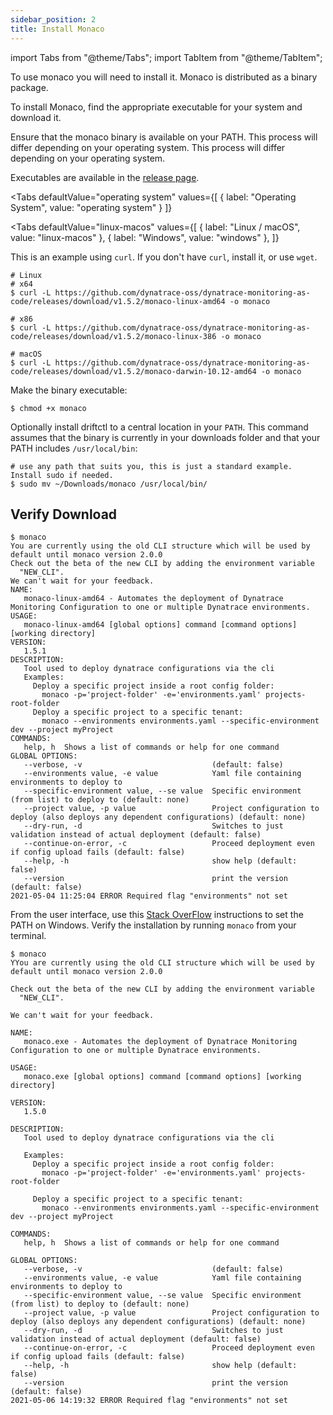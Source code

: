 ```yaml
---
sidebar_position: 2
title: Install Monaco
---
```


import Tabs from "@theme/Tabs";
import TabItem from "@theme/TabItem";

To use monaco you will need to install it. Monaco is distributed as a binary package.

To install Monaco, find the appropriate executable for your system and download it.

Ensure that the monaco binary is available on your PATH. This process will differ depending on your operating system. This process will differ depending on your operating system.

Executables are available in the [release page](https://github.com/dynatrace-oss/dynatrace-monitoring-as-code/releases).

<Tabs
  defaultValue="operating system"
  values={[
    { label: "Operating System", value: "operating system" }
  ]}
>
  <TabItem value="operating system">

<Tabs
  defaultValue="linux-macos"
  values={[
    { label: "Linux / macOS", value: "linux-macos" },
    { label: "Windows", value: "windows" },
  ]}
>
  <TabItem value="linux-macos">

This is an example using `curl`. If you don't have `curl`, install it, or use `wget`.

```shell
# Linux
# x64
$ curl -L https://github.com/dynatrace-oss/dynatrace-monitoring-as-code/releases/download/v1.5.2/monaco-linux-amd64 -o monaco

# x86
$ curl -L https://github.com/dynatrace-oss/dynatrace-monitoring-as-code/releases/download/v1.5.2/monaco-linux-386 -o monaco

# macOS
$ curl -L https://github.com/dynatrace-oss/dynatrace-monitoring-as-code/releases/download/v1.5.2/monaco-darwin-10.12-amd64 -o monaco
```

Make the binary executable:

```shell
$ chmod +x monaco
```

Optionally install driftctl to a central location in your `PATH`.
This command assumes that the binary is currently in your downloads folder and that your PATH includes `/usr/local/bin`:

```shell
# use any path that suits you, this is just a standard example. Install sudo if needed.
$ sudo mv ~/Downloads/monaco /usr/local/bin/
```

## Verify Download

```shell
$ monaco
You are currently using the old CLI structure which will be used by
default until monaco version 2.0.0
Check out the beta of the new CLI by adding the environment variable
  "NEW_CLI".
We can't wait for your feedback.
NAME:
   monaco-linux-amd64 - Automates the deployment of Dynatrace Monitoring Configuration to one or multiple Dynatrace environments.
USAGE:
   monaco-linux-amd64 [global options] command [command options] [working directory]
VERSION:
   1.5.1
DESCRIPTION:
   Tool used to deploy dynatrace configurations via the cli
   Examples:
     Deploy a specific project inside a root config folder:
       monaco -p='project-folder' -e='environments.yaml' projects-root-folder
     Deploy a specific project to a specific tenant:
       monaco --environments environments.yaml --specific-environment dev --project myProject
COMMANDS:
   help, h  Shows a list of commands or help for one command
GLOBAL OPTIONS:
   --verbose, -v                             (default: false)
   --environments value, -e value            Yaml file containing environments to deploy to
   --specific-environment value, --se value  Specific environment (from list) to deploy to (default: none)
   --project value, -p value                 Project configuration to deploy (also deploys any dependent configurations) (default: none)
   --dry-run, -d                             Switches to just validation instead of actual deployment (default: false)
   --continue-on-error, -c                   Proceed deployment even if config upload fails (default: false)
   --help, -h                                show help (default: false)
   --version                                 print the version (default: false)
2021-05-04 11:25:04 ERROR Required flag "environments" not set
```

  </TabItem>
  <TabItem value="windows">

From the user interface, use this [Stack OverFlow](https://stackoverflow.com/questions/1618280/where-can-i-set-path-to-make-exe-on-windows) instructions to set the PATH on Windows.
Verify the installation by running `monaco`  from your terminal.

```shell
$ monaco
YYou are currently using the old CLI structure which will be used by
default until monaco version 2.0.0

Check out the beta of the new CLI by adding the environment variable
  "NEW_CLI".

We can't wait for your feedback.

NAME:
   monaco.exe - Automates the deployment of Dynatrace Monitoring Configuration to one or multiple Dynatrace environments.

USAGE:
   monaco.exe [global options] command [command options] [working directory]

VERSION:
   1.5.0

DESCRIPTION:
   Tool used to deploy dynatrace configurations via the cli

   Examples:
     Deploy a specific project inside a root config folder:
       monaco -p='project-folder' -e='environments.yaml' projects-root-folder

     Deploy a specific project to a specific tenant:
       monaco --environments environments.yaml --specific-environment dev --project myProject

COMMANDS:
   help, h  Shows a list of commands or help for one command

GLOBAL OPTIONS:
   --verbose, -v                             (default: false)
   --environments value, -e value            Yaml file containing environments to deploy to
   --specific-environment value, --se value  Specific environment (from list) to deploy to (default: none)
   --project value, -p value                 Project configuration to deploy (also deploys any dependent configurations) (default: none)
   --dry-run, -d                             Switches to just validation instead of actual deployment (default: false)
   --continue-on-error, -c                   Proceed deployment even if config upload fails (default: false)
   --help, -h                                show help (default: false)
   --version                                 print the version (default: false)
2021-05-06 14:19:32 ERROR Required flag "environments" not set
```

  </TabItem>
</Tabs>
  </TabItem>
</Tabs>
